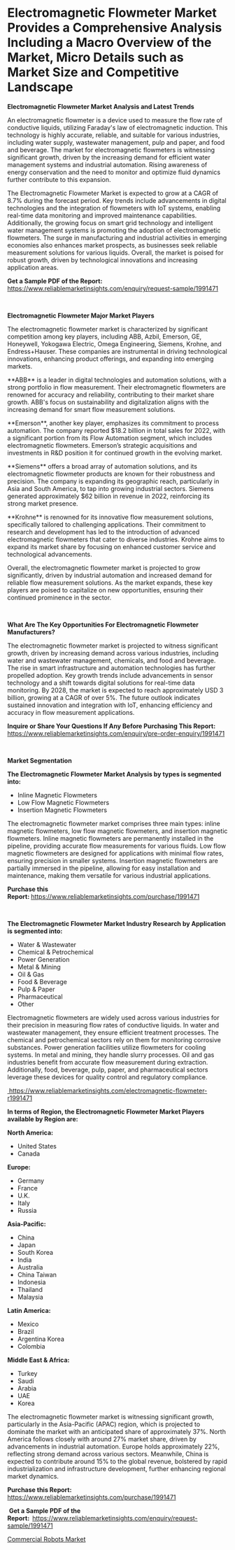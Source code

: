 <p><h1>Electromagnetic Flowmeter Market Provides a Comprehensive Analysis Including a Macro Overview of the Market, Micro Details such as Market Size and Competitive Landscape</h1></p><p><strong>Electromagnetic Flowmeter Market Analysis and Latest Trends</strong></p>
<p><p>An electromagnetic flowmeter is a device used to measure the flow rate of conductive liquids, utilizing Faraday's law of electromagnetic induction. This technology is highly accurate, reliable, and suitable for various industries, including water supply, wastewater management, pulp and paper, and food and beverage. The market for electromagnetic flowmeters is witnessing significant growth, driven by the increasing demand for efficient water management systems and industrial automation. Rising awareness of energy conservation and the need to monitor and optimize fluid dynamics further contribute to this expansion.</p><p>The Electromagnetic Flowmeter Market is expected to grow at a CAGR of 8.7% during the forecast period. Key trends include advancements in digital technologies and the integration of flowmeters with IoT systems, enabling real-time data monitoring and improved maintenance capabilities. Additionally, the growing focus on smart grid technology and intelligent water management systems is promoting the adoption of electromagnetic flowmeters. The surge in manufacturing and industrial activities in emerging economies also enhances market prospects, as businesses seek reliable measurement solutions for various liquids. Overall, the market is poised for robust growth, driven by technological innovations and increasing application areas.</p></p>
<p><strong>Get a Sample PDF of the Report:&nbsp;</strong> <a href="https://www.reliablemarketinsights.com/enquiry/request-sample/1991471?utm_campaign=2244&utm_medium=2&utm_source=Github&utm_content=ia&utm_term=08042025&utm_id=electromagnetic-flowmeter">https://www.reliablemarketinsights.com/enquiry/request-sample/1991471</a></p>
<p>&nbsp;</p>
<p><strong>Electromagnetic Flowmeter Major Market Players</strong></p>
<p><p>The electromagnetic flowmeter market is characterized by significant competition among key players, including ABB, Azbil, Emerson, GE, Honeywell, Yokogawa Electric, Omega Engineering, Siemens, Krohne, and Endress+Hauser. These companies are instrumental in driving technological innovations, enhancing product offerings, and expanding into emerging markets.</p><p>**ABB** is a leader in digital technologies and automation solutions, with a strong portfolio in flow measurement. Their electromagnetic flowmeters are renowned for accuracy and reliability, contributing to their market share growth. ABB's focus on sustainability and digitalization aligns with the increasing demand for smart flow measurement solutions.</p><p>**Emerson**, another key player, emphasizes its commitment to process automation. The company reported $18.2 billion in total sales for 2022, with a significant portion from its Flow Automation segment, which includes electromagnetic flowmeters. Emerson’s strategic acquisitions and investments in R&D position it for continued growth in the evolving market.</p><p>**Siemens** offers a broad array of automation solutions, and its electromagnetic flowmeter products are known for their robustness and precision. The company is expanding its geographic reach, particularly in Asia and South America, to tap into growing industrial sectors. Siemens generated approximately $62 billion in revenue in 2022, reinforcing its strong market presence.</p><p>**Krohne** is renowned for its innovative flow measurement solutions, specifically tailored to challenging applications. Their commitment to research and development has led to the introduction of advanced electromagnetic flowmeters that cater to diverse industries. Krohne aims to expand its market share by focusing on enhanced customer service and technological advancements.</p><p>Overall, the electromagnetic flowmeter market is projected to grow significantly, driven by industrial automation and increased demand for reliable flow measurement solutions. As the market expands, these key players are poised to capitalize on new opportunities, ensuring their continued prominence in the sector.</p></p>
<p>&nbsp;</p>
<p><strong>What Are The Key Opportunities For Electromagnetic Flowmeter Manufacturers?</strong></p>
<p><p>The electromagnetic flowmeter market is projected to witness significant growth, driven by increasing demand across various industries, including water and wastewater management, chemicals, and food and beverage. The rise in smart infrastructure and automation technologies has further propelled adoption. Key growth trends include advancements in sensor technology and a shift towards digital solutions for real-time data monitoring. By 2028, the market is expected to reach approximately USD 3 billion, growing at a CAGR of over 5%. The future outlook indicates sustained innovation and integration with IoT, enhancing efficiency and accuracy in flow measurement applications.</p></p>
<p><strong>Inquire or Share Your Questions If Any Before Purchasing This Report:</strong> <a href="https://www.reliablemarketinsights.com/enquiry/pre-order-enquiry/1991471?utm_campaign=2244&utm_medium=2&utm_source=Github&utm_content=ia&utm_term=08042025&utm_id=electromagnetic-flowmeter">https://www.reliablemarketinsights.com/enquiry/pre-order-enquiry/1991471</a></p>
<p>&nbsp;</p>
<p><strong>Market Segmentation</strong></p>
<p><strong>The Electromagnetic Flowmeter Market Analysis by types is segmented into:</strong></p>
<p><ul><li>Inline Magnetic Flowmeters</li><li>Low Flow Magnetic Flowmeters</li><li>Insertion Magnetic Flowmeters</li></ul></p>
<p><p>The electromagnetic flowmeter market comprises three main types: inline magnetic flowmeters, low flow magnetic flowmeters, and insertion magnetic flowmeters. Inline magnetic flowmeters are permanently installed in the pipeline, providing accurate flow measurements for various fluids. Low flow magnetic flowmeters are designed for applications with minimal flow rates, ensuring precision in smaller systems. Insertion magnetic flowmeters are partially immersed in the pipeline, allowing for easy installation and maintenance, making them versatile for various industrial applications.</p></p>
<p><strong>Purchase this Report:&nbsp;</strong><a href="https://www.reliablemarketinsights.com/purchase/1991471?utm_campaign=2244&utm_medium=2&utm_source=Github&utm_content=ia&utm_term=08042025&utm_id=electromagnetic-flowmeter">https://www.reliablemarketinsights.com/purchase/1991471</a></p>
<p>&nbsp;</p>
<p><strong>The Electromagnetic Flowmeter Market Industry Research by Application is segmented into:</strong></p>
<p><ul><li>Water & Wastewater</li><li>Chemical & Petrochemical</li><li>Power Generation</li><li>Metal & Mining</li><li>Oil & Gas</li><li>Food & Beverage</li><li>Pulp & Paper</li><li>Pharmaceutical</li><li>Other</li></ul></p>
<p><p>Electromagnetic flowmeters are widely used across various industries for their precision in measuring flow rates of conductive liquids. In water and wastewater management, they ensure efficient treatment processes. The chemical and petrochemical sectors rely on them for monitoring corrosive substances. Power generation facilities utilize flowmeters for cooling systems. In metal and mining, they handle slurry processes. Oil and gas industries benefit from accurate flow measurement during extraction. Additionally, food, beverage, pulp, paper, and pharmaceutical sectors leverage these devices for quality control and regulatory compliance.</p></p>
<p><a href="https://www.reliablemarketinsights.com/electromagnetic-flowmeter-r1991471?utm_campaign=2244&utm_medium=2&utm_source=Github&utm_content=ia&utm_term=08042025&utm_id=electromagnetic-flowmeter">&nbsp;https://www.reliablemarketinsights.com/electromagnetic-flowmeter-r1991471</a></p>
<p><strong>In terms of Region, the Electromagnetic Flowmeter Market Players available by Region are:</strong></p>
<p>
    <p> <strong> North America: </strong>
        <ul>
            <li>United States</li>
            <li>Canada</li>
        </ul>
        </p> 
    <p> <strong> Europe: </strong>
        <ul>
            <li>Germany</li>
            <li>France</li>
            <li>U.K.</li>
            <li>Italy</li>
            <li>Russia</li>
        </ul>
        </p> 
    <p> <strong> Asia-Pacific: </strong>
        <ul>
            <li>China</li>
            <li>Japan</li>
            <li>South Korea</li>
            <li>India</li>
            <li>Australia</li>
            <li>China Taiwan</li>
            <li>Indonesia</li>
            <li>Thailand</li>
            <li>Malaysia</li>
        </ul>
        </p> 
    <p> <strong> Latin America: </strong>
        <ul>
            <li>Mexico</li>
            <li>Brazil</li>
            <li>Argentina Korea</li>
            <li>Colombia</li>
        </ul>
        </p> 
    <p> <strong> Middle East & Africa: </strong>
        <ul>
            <li>Turkey</li>
            <li>Saudi</li>
            <li>Arabia</li>
            <li>UAE</li>
            <li>Korea</li>
        </ul>
    </p>
    </p>
<p><p>The electromagnetic flowmeter market is witnessing significant growth, particularly in the Asia-Pacific (APAC) region, which is projected to dominate the market with an anticipated share of approximately 37%. North America follows closely with around 27% market share, driven by advancements in industrial automation. Europe holds approximately 22%, reflecting strong demand across various sectors. Meanwhile, China is expected to contribute around 15% to the global revenue, bolstered by rapid industrialization and infrastructure development, further enhancing regional market dynamics.</p></p>
<p><strong>Purchase this Report: </strong><a href="https://www.reliablemarketinsights.com/purchase/1991471?utm_campaign=2244&utm_medium=2&utm_source=Github&utm_content=ia&utm_term=08042025&utm_id=electromagnetic-flowmeter">https://www.reliablemarketinsights.com/purchase/1991471</a></p>
<p>&nbsp;<strong>Get a Sample PDF of the Report:&nbsp;&nbsp;</strong><a href="https://www.reliablemarketinsights.com/enquiry/request-sample/1991471?utm_campaign=2244&utm_medium=2&utm_source=Github&utm_content=ia&utm_term=08042025&utm_id=electromagnetic-flowmeter">https://www.reliablemarketinsights.com/enquiry/request-sample/1991471</a></p>
<p><strong></strong></p>
<p><p><a href="https://github.com/delindacallegari68/Market-Research-Report-List-1/blob/main/commercial-robots-market.md?utm_campaign=2244&utm_medium=2&utm_source=Github&utm_content=ia&utm_term=08042025&utm_id=electromagnetic-flowmeter">Commercial Robots Market</a></p></p>